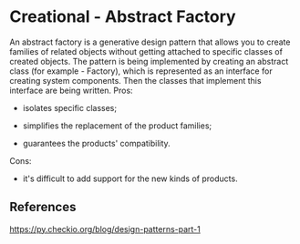 # Creational - Abstract Factory

An abstract factory is a generative design pattern that allows you to create families of related objects without getting attached to specific classes of created objects. The pattern is being implemented by creating an abstract class (for example - Factory), which is represented as an interface for creating system components. Then the classes that implement this interface are being written.
Pros:

- isolates specific classes;

- simplifies the replacement of the product families;

- guarantees the products' compatibility.

Cons:

- it's difficult to add support for the new kinds of products.

## References

https://py.checkio.org/blog/design-patterns-part-1
